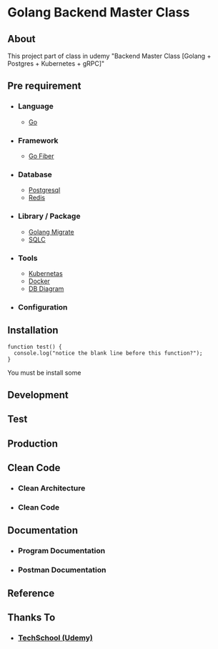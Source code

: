 # Golang Backend Master Class

## About

This project part of class in udemy "Backend Master Class [Golang + Postgres + Kubernetes + gRPC]"

## Pre requirement

- ### Language

  - [Go](https://go.dev/)

- ### Framework

  - [Go Fiber](https://gofiber.io/)

- ### Database

  - [Postgresql](https://www.postgresql.org/)
  - [Redis](https://redis.io/)

- ### Library / Package

  - [Golang Migrate](https://github.com/golang-migrate/migrate)
  - [SQLC](https://github.com/kyleconroy/sqlc)

- ### Tools

  - [Kubernetas](https://kubernetes.io/id/)
  - [Docker](https://www.docker.com/)
  - [DB Diagram](https://dbdiagram.io/)

- ### Configuration

## Installation

```
function test() {
  console.log("notice the blank line before this function?");
}
```

You must be install some

## Development

## Test

## Production

## Clean Code

- ### Clean Architecture
- ### Clean Code

## Documentation

- ### Program Documentation
- ### Postman Documentation

## Reference

## Thanks To

- ### [TechSchool (Udemy)](https://www.udemy.com/user/tech-school/)
